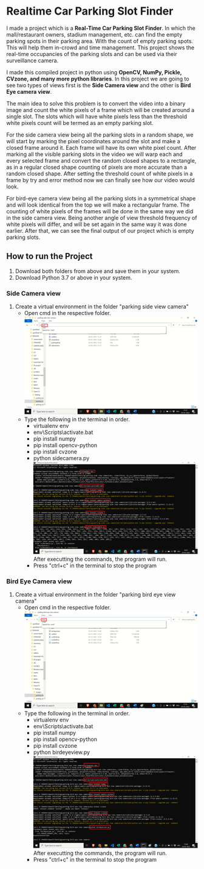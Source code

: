 
# Realtime Car Parking Slot Finder

I made a project which is a **Real-Time Car Parking Slot Finder**. In which the mall/restaurant owners, stadium management, etc. can find the empty parking spots in their parking area. With the count of empty parking spots. This will help them in-crowd and time management. This project shows the real-time occupancies of the parking slots and can be used via their surveillance camera.

I made this compiled project in python using **OpenCV, NumPy, Pickle, CVzone, and many more python libraries**. In this project we are going to see two types of views first is the **Side Camera view** and the other is **Bird Eye camera view**.

The main idea to solve this problem is to convert the video into a binary image and count the white pixels of a frame which will be created around a single slot. The slots which will have white pixels less than the threshold white pixels count will be termed as an empty parking slot.

For the side camera view being all the parking slots in a random shape, we will start by marking the pixel coordinates around the slot and make a closed frame around it. Each frame will have its own white pixel count. After marking all the visible parking slots in the video we will warp each and every selected frame and convert the random closed shapes to a rectangle, as in a regular closed shape counting of pixels are more accurate than a random closed shape. After setting the threshold count of white pixels in a frame by try and error method now we can finally see how our video would look.

For bird-eye camera view being all the parking slots in a symmetrical shape and will look identical from the top we will make a rectangular frame. The counting of white pixels of the frames will be done in the same way we did in the side camera view. Being another angle of view threshold frequency of white pixels will differ, and will be set again in the same way it was done earlier. After that, we can see the final output of our project which is empty parking slots.




## How to run the Project
1. Download both folders from above and save them in your system.
2. Download Python 3.7 or above in your system.
### Side Camera view
1. Create a virtual environment in the folder "parking side view camera"
    - Open cmd in the respective folder.
    ![Image](https://github.com/raghavsinghal1012/Realtime-Car-Parking-Slot-Finder/blob/main/Images/1.png)
    - Type the following in the terminal in order.
        - virtualenv env
        - env\Scripts\activate.bat
        - pip install numpy
        - pip install opencv-python
        - pip install cvzone
        - python sidecamera.py
        ![Image](https://github.com/raghavsinghal1012/Realtime-Car-Parking-Slot-Finder/blob/main/Images/4.png)
        After executting the commands, the program will run.
        - Press "ctrl+c" in the terminal to stop the program

### Bird Eye Camera view
1. Create a virtual environment in the folder "parking bird eye view camera"
    - Open cmd in the respective folder.
    ![Image](https://github.com/raghavsinghal1012/Realtime-Car-Parking-Slot-Finder/blob/main/Images/3.png)
    - Type the following in the terminal in order.
        - virtualenv env
        - env\Scripts\activate.bat
        - pip install numpy
        - pip install opencv-python
        - pip install cvzone
        - python birdeyeview.py
        ![Image](https://github.com/raghavsinghal1012/Realtime-Car-Parking-Slot-Finder/blob/main/Images/2.png)
        After executting the commands, the program will run.
        - Press "ctrl+c" in the terminal to stop the program
